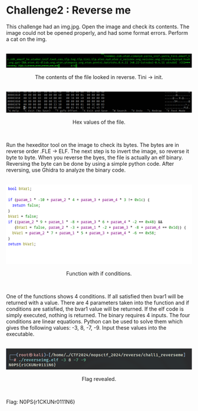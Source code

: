 <h1>Challenge2 : Reverse me</h1>

<div>
  <p>This challenge had an img.jpg. Open the image and check its contents. The image could not be opened properly, and had some format errors. Perform a cat on the img.</p>
  <br>
  <div align="center">
    <img src="images/rev1.png">
    <p style="text-align:center;">The contents of the file looked in reverse. Tini -> init.</p>
  </div>
  <br>
  <div align="center">
    <img src="images/rev2.png">
    <p style="text-align:center;">Hex values of the file.</p>
  </div>
  <br>
  <p>Run the hexeditor tool on the image to check its bytes. The bytes are in reverse order .FLE -> ELF. The next step is to invert the image, so reverse it byte to byte. 
    When you reverse the byes, the file is actually an elf binary. Reversing the byte can be done by using a simple python code. After reversing, use Ghidra to analyze 
    the binary code.</p>
  <br>
  <div align="center">
    <img src="images/rev3.png">
    <p style="text-align:center;">Function with if conditions.</p>
  </div>
  <br>
  <p>One of the functions shows 4 conditions. If all satisfied then bvar1 will be returned with a value. There are 4 parameters taken into the function and if conditions are 
    satisfied, the bvar1 value will be returned. If the elf code is simply executed, nothing is returned. The binary requires 4 inputs. The four conditions are linear 
    equations. Python can be used to solve them which gives the following values: -3, 8, -7, -9. Input these values into the executable.
  </p>
  <br>
  <div align="center">
    <img src="images/rev4.png">
    <p style="text-align:center;">Flag revealed.</p>
  </div>
  <br>
  <p>Flag: N0PS{r1CKUNr0111N6}</p>
</div>
